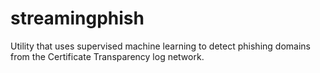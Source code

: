 # streamingphish
Utility that uses supervised machine learning to detect phishing domains from the Certificate Transparency log network.

